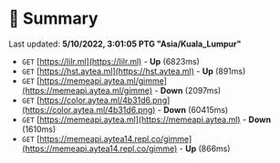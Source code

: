 # 📖 Summary
Last updated: **5/10/2022, 3:01:05 PTG "Asia/Kuala_Lumpur"**

- `GET` [https://lilr.ml](https://lilr.ml) - **Up** (6823ms)
- `GET` [https://hst.aytea.ml](https://hst.aytea.ml) - **Up** (891ms)
- `GET` [https://memeapi.aytea.ml/gimme](https://memeapi.aytea.ml/gimme) - **Down** (2097ms)
- `GET` [https://color.aytea.ml/4b31d6.png](https://color.aytea.ml/4b31d6.png) - **Down** (60415ms)
- `GET` [https://memeapi.aytea.ml](https://memeapi.aytea.ml) - **Down** (1610ms)
- `GET` [https://memeapi.aytea14.repl.co/gimme](https://memeapi.aytea14.repl.co/gimme) - **Up** (866ms)
